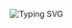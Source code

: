 <p align="center">
  <img src="https://readme-typing-svg.demolab.com?font=Fira+Code&size=24&duration=4000&pause=2000&color=00F7FF&center=true&width=1000&lines=Hi+I'm+Pratik+Biswas;Student+at+ICFAI+University;Welcome+to+my+GitHub+profile!" alt="Typing SVG" />
</p>
